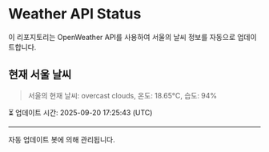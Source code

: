 
# Weather API Status

이 리포지토리는 OpenWeather API를 사용하여 서울의 날씨 정보를 자동으로 업데이트합니다.

## 현재 서울 날씨
> 서울의 현재 날씨: overcast clouds, 온도: 18.65°C, 습도: 94%

⏳ 업데이트 시간: 2025-09-20 17:25:43 (UTC)

---
자동 업데이트 봇에 의해 관리됩니다.
